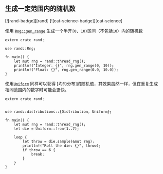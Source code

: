 ## 生成一定范围内的随机数

[![rand-badge]][rand] [![cat-science-badge]][cat-science]

使用 [`Rng::gen_range`] 生成一个半开`[0, 10)`区间（不包括`10`）内的随机数

```rust,ignore
extern crate rand;

use rand::Rng;

fn main() {
    let mut rng = rand::thread_rng();
    println!("Integer: {}", rng.gen_range(0, 10));
    println!("Float: {}", rng.gen_range(0.0, 10.0));
}
```

使用[`Uniform`] 同样可以获得 [均匀分布]的随机值，其效果虽然一样，但在重复生成相同范围内的数字时可能会更快。

```rust,ignore
extern crate rand;


use rand::distributions::{Distribution, Uniform};

fn main() {
    let mut rng = rand::thread_rng();
    let die = Uniform::from(1..7);

    loop {
        let throw = die.sample(&mut rng);
        println!("Roll the die: {}", throw);
        if throw == 6 {
            break;
        }
    }
}
```

[`Uniform`]: https://docs.rs/rand/*/rand/distributions/uniform/struct.Uniform.html
[`Rng::gen_range`]: https://doc.rust-lang.org/rand/*/rand/trait.Rng.html#method.gen_range
[uniform distribution]: https://en.wikipedia.org/wiki/Uniform_distribution_(continuous)
